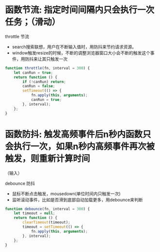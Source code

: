 # 函数节流: 指定时间间隔内只会执行一次任务；（滑动）
throttle
节流
- search搜索联想，用户在不断输入值时，用防抖来节约请求资源。
- window触发resize的时候，不断的调整浏览器窗口大小会不断的触发这个事件，用防抖来让其只触发一次

``` js
function throttle(fn, interval = 300) {
    let canRun = true;
    return function () {
        if (!canRun) return;
        canRun = false;
        setTimeout(() => {
            fn.apply(this, arguments);
            canRun = true;
        }, interval);
    };
}
```

# 函数防抖: 触发高频事件后n秒内函数只会执行一次，如果n秒内高频事件再次被触发，则重新计算时间
（输入）

debounce
防抖
- 鼠标不断点击触发，mousedown(单位时间内只触发一次)
- 监听滚动事件，比如是否滑到底部自动加载更多，用debounce来判断


``` js
function debounce(fn, interval = 300) {
    let timeout = null;
    return function () {
        clearTimeout(timeout);
        timeout = setTimeout(() => {
            fn.apply(this, arguments);
        }, interval);
    };
}
```
